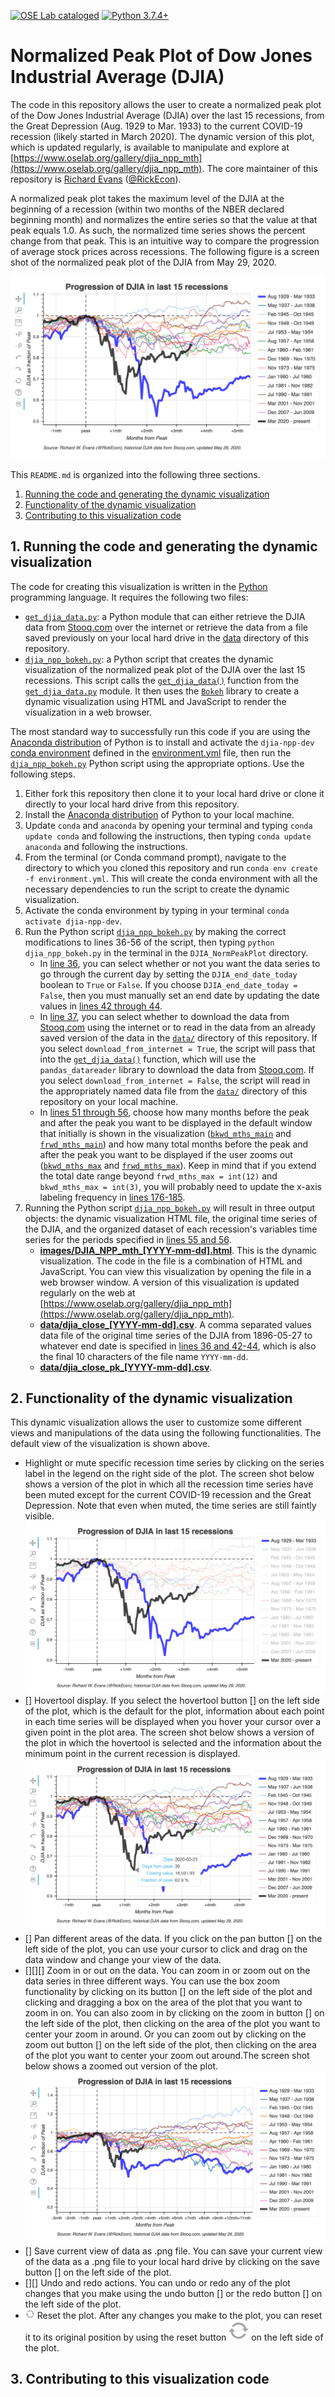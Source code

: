 [![OSE Lab cataloged](https://img.shields.io/badge/OSE%20Lab-catalogued-critical)](https://www.oselab.org/gallery)
[![Python 3.7.4+](https://img.shields.io/badge/python-3.7.4%2B-blue.svg)](https://www.python.org/downloads/release/python-374/)

# Normalized Peak Plot of Dow Jones Industrial Average (DJIA)
The code in this repository allows the user to create a normalized peak plot of the Dow Jones Industrial Average (DJIA) over the last 15 recessions, from the Great Depression (Aug. 1929 to Mar. 1933) to the current COVID-19 recession (likely started in March 2020). The dynamic version of this plot, which is updated regularly, is available to manipulate and explore at [https://www.oselab.org/gallery/djia_npp_mth](https://www.oselab.org/gallery/djia_npp_mth). The core maintainer of this repository is [Richard Evans](https://sites.google.com/site/rickecon/) ([@RickEcon](https://github.com/rickecon)).

A normalized peak plot takes the maximum level of the DJIA at the beginning of a recession (within two months of the NBER declared beginning month) and normalizes the entire series so that the value at that peak equals 1.0. As such, the normalized time series shows the percent change from that peak. This is an intuitive way to compare the progression of average stock prices across recessions. The following figure is a screen shot of the normalized peak plot of the DJIA from May 29, 2020.

![](readme_images/DJIA_NPP_mth_full.png)

This `README.md` is organized into the following three sections.
1. [Running the code and generating the dynamic visualization](README.md#1-running-the-code-and-generating-the-dynamic-visualization)
2. [Functionality of the dynamic visualization](README.md#2-functionality-of-the-dynamic-visualization)
3. [Contributing to this visualization code](README.md#3-contributing-to-this-visualization-code)

## 1. Running the code and generating the dynamic visualization
The code for creating this visualization is written in the [Python](https://www.python.org/) programming language. It requires the following two files:
* [`get_djia_data.py`](get_djia_data.py): a Python module that can either retrieve the DJIA data from [Stooq.com](https://stooq.com/) over the internet or retrieve the data from a file saved previously on your local hard drive in the [data](data/) directory of this repository.
* [`djia_npp_bokeh.py`](djia_npp_bokeh.py): a Python script that creates the dynamic visualization of the normalized peak plot of the DJIA over the last 15 recessions. This script calls the [`get_djia_data()`](get_djia_data.py#L33) function from the [`get_djia_data.py`](get_djia_data.py) module. It then uses the [`Bokeh`](https://bokeh.org/) library to create a dynamic visualization using HTML and JavaScript to render the visualization in a web browser.

The most standard way to successfully run this code if you are using the [Anaconda distribution](https://www.anaconda.com/products/individual) of Python is to install and activate the `djia-npp-dev` [conda environment](https://docs.conda.io/projects/conda/en/latest/user-guide/concepts/environments.html) defined in the [environment.yml](environment.yml) file, then run the [`djia_npp_bokeh.py`](djia_npp_bokeh.py) Python script using the appropriate options. Use the following steps.
1. Either fork this repository then clone it to your local hard drive or clone it directly to your local hard drive from this repository.
2. Install the [Anaconda distribution](https://www.anaconda.com/products/individual) of Python to your local machine.
3. Update `conda` and `anaconda` by opening your terminal and typing `conda update conda` and following the instructions, then typing `conda update anaconda` and following the instructions.
4. From the terminal (or Conda command prompt), navigate to the directory to which you cloned this repository and run `conda env create -f environment.yml`. This will create the conda environment with all the necessary dependencies to run the script to create the dynamic visualization.
5. Activate the conda environment by typing in your terminal `conda activate djia-npp-dev`.
6. Run the Python script [`djia_npp_bokeh.py`](djia_npp_bokeh.py) by making the correct modifications to lines 36-56 of the script, then typing `python djia_npp_bokeh.py` in the terminal in the `DJIA_NormPeakPlot` directory.
    * In [line 36](djia_npp_bokeh.py#L36), you can select whether or not you want the data series to go through the current day by setting the `DJIA_end_date_today` boolean to `True` or `False`. If you choose `DJIA_end_date_today = False`, then you must manually set an end date by updating the date values in [lines 42 through 44](djia_npp_bokeh.py#L42).
    * In [line 37](djia_npp_bokeh.py#L37), you can select whether to download the data from [Stooq.com](https://stooq.com/) using the internet or to read in the data from an already saved version of the data in the [`data/`](data/) directory of this repository. If you select `download_from_internet = True`, the script will pass that into the [`get_djia_data()`](get_djia_data.py#L33) function, which will use the ` pandas_datareader` library to download the data from [Stooq.com](https://stooq.com/). If you select `download_from_internet = False`, the script will read in the appropriately named data file from the [`data/`](data/) directory of this repository on your local machine.
    * In [lines 51 through 56](djia_npp_bokeh.py#L51), choose how many months before the peak and after the peak you want to be displayed in the default window that initially is shown in the visualization ([`bkwd_mths_main`](djia_npp_bokeh.py#L52) and [`frwd_mths_main`](djia_npp_bokeh.py#L51)) and how many total months before the peak and after the peak you want to be displayed if the user zooms out ([`bkwd_mths_max`](djia_npp_bokeh.py#L56) and [`frwd_mths_max`](djia_npp_bokeh.py#L55)). Keep in mind that if you extend the total date range beyond `frwd_mths_max = int(12)` and `bkwd_mths_max = int(3)`, you will probably need to update the x-axis labeling frequency in [lines 176-185](djia_npp_bokeh.py#L176).
7. Running the Python script [`djia_npp_bokeh.py`](djia_npp_bokeh.py) will result in three output objects: the dynamic visualization HTML file, the original time series of the DJIA, and the organized dataset of each recession's variables time series for the periods specified in [lines 55 and 56](djia_npp_bokeh.py#L55).
    * [**images/DJIA_NPP_mth_[YYYY-mm-dd].html**](images/DJIA_NPP_mth_2020-05-29.html). This is the dynamic visualization. The code in the file is a combination of HTML and JavaScript. You can view this visualization by opening the file in a web browser window. A version of this visualization is updated regularly on the web at [https://www.oselab.org/gallery/djia_npp_mth](https://www.oselab.org/gallery/djia_npp_mth).
    * [**data/djia_close_[YYYY-mm-dd].csv**](data/djia_close_2020-05-29.csv). A comma separated values data file of the original time series of the DJIA from 1896-05-27 to whatever end date is specified in [lines 36 and 42-44](djia_npp_bokeh.py#L36), which is also the final 10 characters of the file name `YYYY-mm-dd`.
    * [**data/djia_close_pk_[YYYY-mm-dd].csv**](data/djia_close_pk_2020-05-29.csv).

## 2. Functionality of the dynamic visualization
This dynamic visualization allows the user to customize some different views and manipulations of the data using the following functionalities. The default view of the visualization is shown above.
* Highlight or mute specific recession time series by clicking on the series label in the legend on the right side of the plot. The screen shot below shows a version of the plot in which all the recession time series have been muted except for the current COVID-19 recession and the Great Depression. Note that even when muted, the time series are still faintly visible.
![](readme_images/DJIA_NPP_mth_muted.png)
* [] Hovertool display. If you select the hovertool button [] on the left side of the plot, which is the default for the plot, information about each point in each time series will be displayed when you hover your cursor over a given point in the plot area. The screen shot below shows a version of the plot in which the hovertool is selected and the information about the minimum point in the current recession is displayed.
![](readme_images/DJIA_NPP_mth_hover.png)
* [] Pan different areas of the data. If you click on the pan button [] on the left side of the plot, you can use your cursor to click and drag on the data window and change your view of the data.
* [][][] Zoom in or out on the data. You can zoom in or zoom out on the data series in three different ways. You can use the box zoom functionality by clicking on its button [] on the left side of the plot and clicking and dragging a box on the area of the plot that you want to zoom in on. You can also zoom in by clicking on the zoom in button [] on the left side of the plot, then clicking on the area of the plot you want to center your zoom in around. Or you can zoom out by clicking on the zoom out button [] on the left side of the plot, then clicking on the area of the plot you want to center your zoom out around.The screen shot below shows a zoomed out version of the plot.
![](readme_images/DJIA_NPP_mth_zoomout.png)
* [] Save current view of data as .png file. You can save your current view of the data as a .png file to your local hard drive by clicking on the save button [] on the left side of the plot.
* [][] Undo and redo actions. You can undo or redo any of the plot changes that you make using the undo button [] or the redo button [] on the left side of the plot.
* <img src="readme_images/Reset.png" width=15 align=centert> Reset the plot. After any changes you make to the plot, you can reset it to its original position by using the reset button ![](readme_images/Reset.png) on the left side of the plot.

## 3. Contributing to this visualization code

